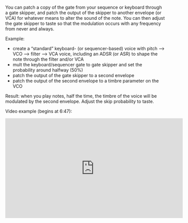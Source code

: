You can patch a copy of the gate from your sequence or keyboard through a gate skipper, and patch the output of the skipper to another envelope (or VCA) for whatever means to alter the sound of the note. You can then adjust the gate skipper to taste so that the modulation occurs with any frequency from never and always.

Example:

- create a “standard” keyboard- (or sequencer-based) voice with pitch —> VCO —> filter —> VCA voice, including an ADSR (or ASR) to shape the note through the filter and/or VCA
- mult the keyboard/sequencer gate to gate skipper and set the probability around halfway (50%)
- patch the output of the gate skipper to a second envelope
- patch the output of the second envelope to a timbre parameter on the VCO

Result: when you play notes, half the time, the timbre of the voice will be modulated by the second envelope. Adjust the skip probability to taste.

Video example (begins at 6:47):

<iframe width="560" height="315" src="https://www.youtube.com/embed/_wCqnEgUtmk?start=407" title="YouTube video player" frameborder="0" allow="accelerometer; autoplay; clipboard-write; encrypted-media; gyroscope; picture-in-picture" allowfullscreen></iframe>


